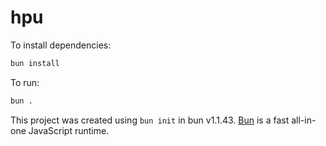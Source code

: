 # hpu

To install dependencies:

```bash
bun install
```

To run:

```bash
bun .
```

This project was created using `bun init` in bun v1.1.43. [Bun](https://bun.sh) is a fast all-in-one JavaScript runtime.
